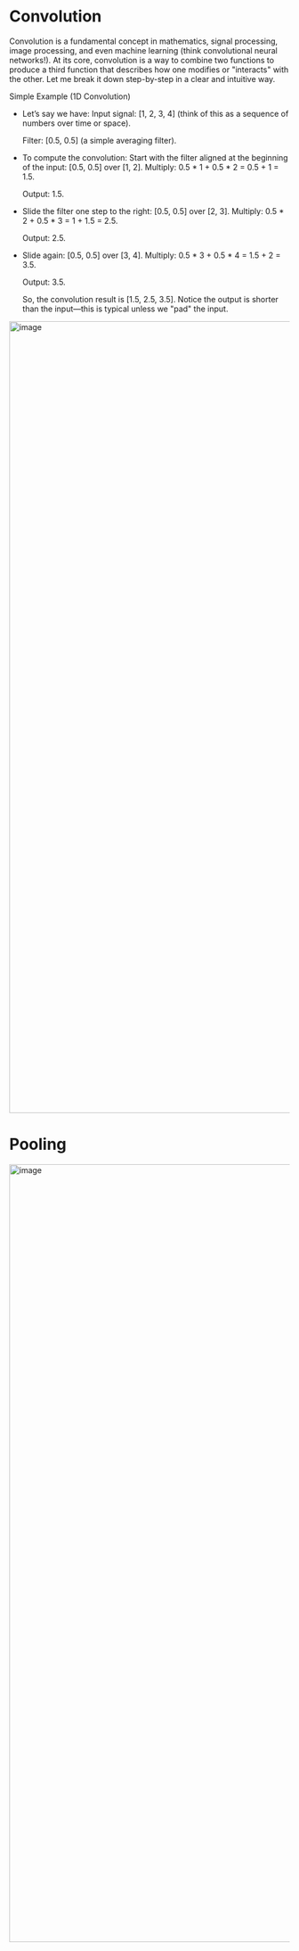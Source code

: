 # Convolution
Convolution is a fundamental concept in mathematics, signal processing, image processing, and even machine learning (think convolutional neural networks!). At its core, convolution is a way to combine two functions to produce a third function that describes how one modifies or "interacts" with the other. Let me break it down step-by-step in a clear and intuitive way.

Simple Example (1D Convolution)
  - Let’s say we have:
    Input signal: [1, 2, 3, 4] (think of this as a sequence of numbers over time or space).
  
    Filter: [0.5, 0.5] (a simple averaging filter).
  
  - To compute the convolution:
    Start with the filter aligned at the beginning of the input: [0.5, 0.5] over [1, 2].
    Multiply: 0.5 * 1 + 0.5 * 2 = 0.5 + 1 = 1.5.
  
    Output: 1.5.
  
  - Slide the filter one step to the right: [0.5, 0.5] over [2, 3].
    Multiply: 0.5 * 2 + 0.5 * 3 = 1 + 1.5 = 2.5.
  
    Output: 2.5.
  
  - Slide again: [0.5, 0.5] over [3, 4].
    Multiply: 0.5 * 3 + 0.5 * 4 = 1.5 + 2 = 3.5.
  
    Output: 3.5.
  
    So, the convolution result is [1.5, 2.5, 3.5]. Notice the output is shorter than the input—this is typical unless we "pad" the input.


<img width="1420" alt="image" src="https://github.com/user-attachments/assets/88dc9aab-ca89-4452-b733-3afd5a2eaea8" />


# Pooling


<img width="1395" alt="image" src="https://github.com/user-attachments/assets/e1459537-b55d-49dc-b0dd-3e5cccd0e26a" />
